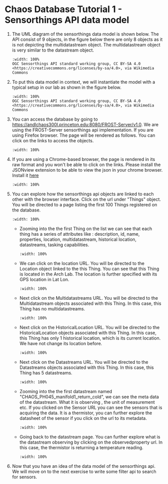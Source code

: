 # Chaos Database Tutorial 1 - Sensorthings API data model
1. The UML diagram of the sensorthings data model is shown below. The API consist of 9 objects, in the figure below there are only 8 objects as it is not depicting the multidatastream object. The multidatastream object is very similar to the datastream object.
    ```{figure} /_static/0210task10_1/0210task101_1.png
    :width: 100%
    OGC Sensorthings API standard working group, CC BY-SA 4.0 <https://creativecommons.org/licenses/by-sa/4.0>, via Wikimedia Commons
    ```
2. To put this data model in context, we will instantiate the model with a typical setup in our lab as shown in the figure below.
    ```{figure} /_static/0210task10_1/0210task101_3.png
    :width: 100%
    OGC Sensorthings API standard working group, CC BY-SA 4.0 <https://creativecommons.org/licenses/by-sa/4.0>, via Wikimedia Commons
    ```
3. You can access the database by going to <a href="https://andlchaos300l.princeton.edu:8080/FROST-Server/v1.0" target="_blank">https://andlchaos300l.princeton.edu:8080/FROST-Server/v1.0</a>. We are using the FROST-Server sensorthings api implementation. If you are using Firefox browser. The page will be rendered as follows. You can click on the links to access the objects.
    ```{figure} /_static/0210task10_1/0210task101_4.png
    :width: 100%
    ```
4. If you are using a Chrome-based browser, the page is rendered in its raw format and you won't be able to click on the links. Please install the JSONview extension to be able to view the json in your chrome browser. Install it <a href="https://chrome.google.com/webstore/detail/jsonview/chklaanhfefbnpoihckbnefhakgolnmc?hl=en" target="_blank">here</a>  
    ```{figure} /_static/0210task10_1/0210task101_5.png
    :width: 100%
    ```
5. You can explore how the sensorthings api objects are linked to each other with the browser interface. Click on the url under "Things" object. You will be directed to a page listing the first 100 Things registered on the database.
    ```{figure} /_static/0210task10_1/0210task101_6.png
    :width: 100%
    ```
    - Zooming into the the first Thing on the list we can see that each thing has a series of attributes like : description, id, name, properties, location, multidatastream, historical location, datastreams, tasking capabilities.
        ```{figure} /_static/0210task10_1/0210task101_7.png
        :width: 100%
        ```
    - We can click on the location URL. You will be directed to the Location object linked to the this Thing. You can see that this Thing is located in the Arch Lab. The location is further specified with its GPS location in Lat Lon.
        ```{figure} /_static/0210task10_1/0210task101_8.png
        :width: 100%
        ```
    - Next click on the Multidatastreams URL. You will be directed to the Multidatastream objects associated with this Thing. In this case, this Thing has no multidatastreams.
        ```{figure} /_static/0210task10_1/0210task101_9.png
        :width: 100%
        ```
    - Next click on the HistoricalLocation URL. You will be directed to the HistoricalLocation objects associated with this Thing. In this case, this Thing has only 1 historical location, which is its current location. We have not change its location before.
        ```{figure} /_static/0210task10_1/0210task101_10.png
        :width: 100%
        ```
    - Next click on the Datastreams URL. You will be directed to the Datastreams objects associated with this Thing. In this case, this Thing has 5 datastreams.
        ```{figure} /_static/0210task10_1/0210task101_11.png
        :width: 100%
        ```
    - Zooming into the the first datastream named "CHAOS_PH045_manifold1_return_cold", we can see the meta data of the datastream. What it is observing , the unit of measurement etc. If you clicked on the Sensor URL you can see the sensors that is acquiring the data. It is a thermistor, you can further explore the datasheet of the sensor if you click on the url to its metadata.
        ```{figure} /_static/0210task10_1/0210task101_12.png
        :width: 100%
        ```
    - Going back to the datastream page. You can further explore what is the datastream observing by clicking on the observedproperty url. In this case, the thermistor is returning a temperature reading.
        ```{figure} /_static/0210task10_1/0210task101_13.png
        :width: 100%
        ```
6. Now that you have an idea of the data model of the sensorthings api. We will move on to the next exercise to write some filter api to search for sensors.
